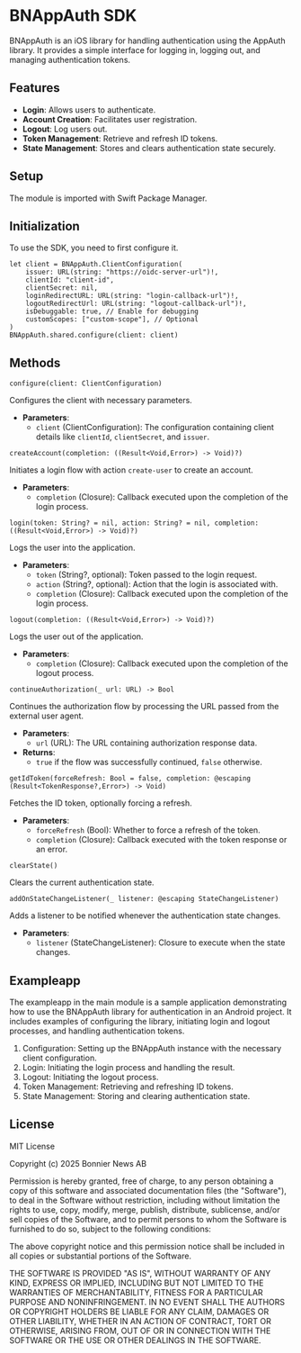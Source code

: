 # BNAppAuth SDK

BNAppAuth is an iOS library for handling authentication using the AppAuth library. It provides a simple interface for logging in, logging out, and managing authentication tokens.

## Features
- **Login**: Allows users to authenticate.
- **Account Creation**: Facilitates user registration.
- **Logout**: Log users out.
- **Token Management**: Retrieve and refresh ID tokens.
- **State Management**: Stores and clears authentication state securely.

## Setup
The module is imported with Swift Package Manager.

## Initialization
To use the SDK, you need to first configure it.
```
let client = BNAppAuth.ClientConfiguration(
    issuer: URL(string: "https://oidc-server-url")!,
    clientId: "client-id",
    clientSecret: nil,
    loginRedirectURL: URL(string: "login-callback-url")!,
    logoutRedirectUrl: URL(string: "logout-callback-url")!,
    isDebuggable: true, // Enable for debugging
    customScopes: ["custom-scope"], // Optional
)
BNAppAuth.shared.configure(client: client)
```

## Methods

```
configure(client: ClientConfiguration)
```
Configures the client with necessary parameters.
- **Parameters**:
  - `client` (ClientConfiguration): The configuration containing client details like `clientId`, `clientSecret`, and `issuer`.

```
createAccount(completion: ((Result<Void,Error>) -> Void)?)
```
Initiates a login flow with action `create-user` to create an account.
- **Parameters**:
  - `completion` (Closure): Callback executed upon the completion of the login process.

```
login(token: String? = nil, action: String? = nil, completion: ((Result<Void,Error>) -> Void)?)
```
Logs the user into the application.
- **Parameters**:
  - `token` (String?, optional): Token passed to the login request.
  - `action` (String?, optional): Action that the login is associated with.
  - `completion` (Closure): Callback executed upon the completion of the login process.

```
logout(completion: ((Result<Void,Error>) -> Void)?)
```
Logs the user out of the application.
- **Parameters**:
  - `completion` (Closure): Callback executed upon the completion of the logout process.

```
continueAuthorization(_ url: URL) -> Bool
```
Continues the authorization flow by processing the URL passed from the external user agent.
- **Parameters**:
  - `url` (URL): The URL containing authorization response data.
- **Returns**: 
  - `true` if the flow was successfully continued, `false` otherwise.

```
getIdToken(forceRefresh: Bool = false, completion: @escaping (Result<TokenResponse?,Error>) -> Void)
```
Fetches the ID token, optionally forcing a refresh.
- **Parameters**:
  - `forceRefresh` (Bool): Whether to force a refresh of the token.
  - `completion` (Closure): Callback executed with the token response or an error.

```
clearState()
```
Clears the current authentication state.

```
addOnStateChangeListener(_ listener: @escaping StateChangeListener)
```
Adds a listener to be notified whenever the authentication state changes.
- **Parameters**:
  - `listener` (StateChangeListener): Closure to execute when the state changes.
  

## Exampleapp
The exampleapp in the main module is a sample application demonstrating how to use the BNAppAuth library for authentication in an Android project. It includes examples of configuring the library, initiating login and logout processes, and handling authentication tokens.
1. Configuration: Setting up the BNAppAuth instance with the necessary client configuration.
2. Login: Initiating the login process and handling the result.
3. Logout: Initiating the logout process.
4. Token Management: Retrieving and refreshing ID tokens.
5. State Management: Storing and clearing authentication state.

## License
MIT License

Copyright (c) 2025 Bonnier News AB

Permission is hereby granted, free of charge, to any person obtaining a copy
of this software and associated documentation files (the "Software"), to deal
in the Software without restriction, including without limitation the rights
to use, copy, modify, merge, publish, distribute, sublicense, and/or sell
copies of the Software, and to permit persons to whom the Software is
furnished to do so, subject to the following conditions:

The above copyright notice and this permission notice shall be included in all
copies or substantial portions of the Software.

THE SOFTWARE IS PROVIDED "AS IS", WITHOUT WARRANTY OF ANY KIND, EXPRESS OR
IMPLIED, INCLUDING BUT NOT LIMITED TO THE WARRANTIES OF MERCHANTABILITY,
FITNESS FOR A PARTICULAR PURPOSE AND NONINFRINGEMENT. IN NO EVENT SHALL THE
AUTHORS OR COPYRIGHT HOLDERS BE LIABLE FOR ANY CLAIM, DAMAGES OR OTHER
LIABILITY, WHETHER IN AN ACTION OF CONTRACT, TORT OR OTHERWISE, ARISING FROM,
OUT OF OR IN CONNECTION WITH THE SOFTWARE OR THE USE OR OTHER DEALINGS IN THE
SOFTWARE.
